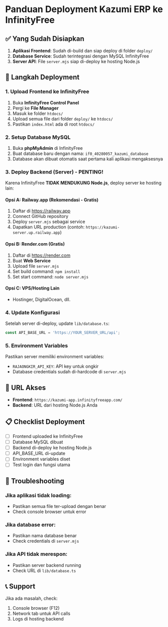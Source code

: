 # Panduan Deployment Kazumi ERP ke InfinityFree

## ✅ Yang Sudah Disiapkan

1. **Aplikasi Frontend**: Sudah di-build dan siap deploy di folder `deploy/`
2. **Database Service**: Sudah terintegrasi dengan MySQL InfinityFree
3. **Server API**: File `server.mjs` siap di-deploy ke hosting Node.js

## 🚀 Langkah Deployment

### 1. Upload Frontend ke InfinityFree

1. Buka **InfinityFree Control Panel**
2. Pergi ke **File Manager**
3. Masuk ke folder `htdocs/`
4. Upload semua file dari folder `deploy/` ke `htdocs/`
5. Pastikan `index.html` ada di root `htdocs/`

### 2. Setup Database MySQL

1. Buka **phpMyAdmin** di InfinityFree
2. Buat database baru dengan nama: `if0_40280057_kazumi_database`
3. Database akan dibuat otomatis saat pertama kali aplikasi mengaksesnya

### 3. Deploy Backend (Server) - PENTING!

Karena InfinityFree **TIDAK MENDUKUNG Node.js**, deploy server ke hosting lain:

#### Opsi A: Railway.app (Rekomendasi - Gratis)
1. Daftar di https://railway.app
2. Connect GitHub repository
3. Deploy `server.mjs` sebagai service
4. Dapatkan URL production (contoh: `https://kazumi-server.up.railway.app`)

#### Opsi B: Render.com (Gratis)
1. Daftar di https://render.com
2. Buat **Web Service**
3. Upload file `server.mjs`
4. Set build command: `npm install`
5. Set start command: `node server.mjs`

#### Opsi C: VPS/Hosting Lain
- Hostinger, DigitalOcean, dll.

### 4. Update Konfigurasi

Setelah server di-deploy, update `lib/database.ts`:

```typescript
const API_BASE_URL = 'https://YOUR_SERVER_URL/api';
```

### 5. Environment Variables

Pastikan server memiliki environment variables:
- `RAJAONGKIR_API_KEY`: API key untuk ongkir
- Database credentials sudah di-hardcode di `server.mjs`

## 🔗 URL Akses

- **Frontend**: `https://kazumi-app.infinityfreeapp.com/`
- **Backend**: URL dari hosting Node.js Anda

## 📋 Checklist Deployment

- [ ] Frontend uploaded ke InfinityFree
- [ ] Database MySQL dibuat
- [ ] Backend di-deploy ke hosting Node.js
- [ ] API_BASE_URL di-update
- [ ] Environment variables diset
- [ ] Test login dan fungsi utama

## 🐛 Troubleshooting

### Jika aplikasi tidak loading:
- Pastikan semua file ter-upload dengan benar
- Check console browser untuk error

### Jika database error:
- Pastikan nama database benar
- Check credentials di `server.mjs`

### Jika API tidak merespon:
- Pastikan server backend running
- Check URL di `lib/database.ts`

## 📞 Support

Jika ada masalah, check:
1. Console browser (F12)
2. Network tab untuk API calls
3. Logs di hosting backend
